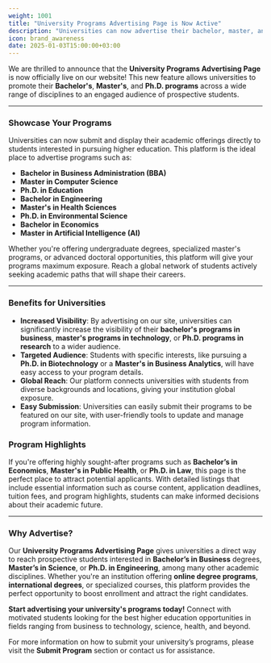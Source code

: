 ```yaml
---
weight: 1001
title: "University Programs Advertising Page is Now Active"
description: "Universities can now advertise their bachelor, master, and Ph.D. programs, including specialized fields like business, computer science, and education."
icon: brand_awareness
date: 2025-01-03T15:00:00+03:00
---
```


We are thrilled to announce that the **University Programs Advertising Page** is now officially live on our website! This new feature allows universities to promote their **Bachelor's**, **Master's**, and **Ph.D. programs** across a wide range of disciplines to an engaged audience of prospective students.

---

### Showcase Your Programs

Universities can now submit and display their academic offerings directly to students interested in pursuing higher education. This platform is the ideal place to advertise programs such as:

- **Bachelor in Business Administration (BBA)**
- **Master in Computer Science**
- **Ph.D. in Education**
- **Bachelor in Engineering**
- **Master's in Health Sciences**
- **Ph.D. in Environmental Science**
- **Bachelor in Economics**
- **Master in Artificial Intelligence (AI)**

Whether you're offering undergraduate degrees, specialized master's programs, or advanced doctoral opportunities, this platform will give your programs maximum exposure. Reach a global network of students actively seeking academic paths that will shape their careers.

---

### Benefits for Universities

- **Increased Visibility**: By advertising on our site, universities can significantly increase the visibility of their **bachelor's programs in business**, **master's programs in technology**, or **Ph.D. programs in research** to a wider audience.
- **Targeted Audience**: Students with specific interests, like pursuing a **Ph.D. in Biotechnology** or a **Master's in Business Analytics**, will have easy access to your program details.
- **Global Reach**: Our platform connects universities with students from diverse backgrounds and locations, giving your institution global exposure.
- **Easy Submission**: Universities can easily submit their programs to be featured on our site, with user-friendly tools to update and manage program information.

### Program Highlights

If you're offering highly sought-after programs such as **Bachelor’s in Economics**, **Master's in Public Health**, or **Ph.D. in Law**, this page is the perfect place to attract potential applicants. With detailed listings that include essential information such as course content, application deadlines, tuition fees, and program highlights, students can make informed decisions about their academic future.

---

### Why Advertise?

Our **University Programs Advertising Page** gives universities a direct way to reach prospective students interested in **Bachelor’s in Business** degrees, **Master’s in Science**, or **Ph.D. in Engineering**, among many other academic disciplines. Whether you're an institution offering **online degree programs**, **international degrees**, or specialized courses, this platform provides the perfect opportunity to boost enrollment and attract the right candidates.

**Start advertising your university's programs today!** Connect with motivated students looking for the best higher education opportunities in fields ranging from business to technology, science, health, and beyond.

For more information on how to submit your university’s programs, please visit the **Submit Program** section or contact us for assistance.